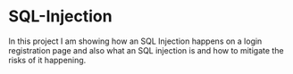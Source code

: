 # SQL-Injection
In this project I am showing how an SQL Injection happens on a login registration page and also what an SQL injection is and how to mitigate the risks of it happening.
